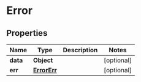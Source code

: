 

# Error


## Properties

| Name | Type | Description | Notes |
|------------ | ------------- | ------------- | -------------|
|**data** | **Object** |  |  [optional] |
|**err** | [**ErrorErr**](ErrorErr.md) |  |  [optional] |



